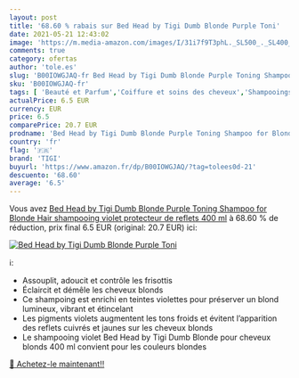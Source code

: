 ```yaml
---
layout: post
title: '68.60 % rabais sur Bed Head by Tigi Dumb Blonde Purple Toni'
date: 2021-05-21 12:43:02
image: 'https://m.media-amazon.com/images/I/31i7f9T3phL._SL500_._SL400_.jpg'
comments: true
category: ofertas
author: 'tole.es'
slug: 'B00IOWGJAQ-fr Bed Head by Tigi Dumb Blonde Purple Toning Shampoo for...'
sku: 'B00IOWGJAQ-fr'
tags: [ 'Beauté et Parfum','Coiffure et soins des cheveux','Shampooings','Soins des cheveux','tigi', ]
actualPrice: 6.5 EUR
currency: EUR
price: 6.5
comparePrice: 20.7 EUR
prodname: 'Bed Head by Tigi Dumb Blonde Purple Toning Shampoo for Blonde Hair  shampooing violet protecteur de reflets  400 ml'
country: 'fr'
flag: '🇫🇷'
brand: 'TIGI'
buyurl: 'https://www.amazon.fr/dp/B00IOWGJAQ/?tag=tolees0d-21'
descuento: '68.60'
average: '6.5'
---
```


Vous avez [Bed Head by Tigi Dumb Blonde Purple Toning Shampoo for Blonde Hair  shampooing violet protecteur de reflets  400 ml](https://www.amazon.fr/dp/B00IOWGJAQ/?tag=tolees0d-21)  à  68.60 % de réduction, prix final  6.5 EUR (original: 20.7 EUR) ici:

[![Bed Head by Tigi Dumb Blonde Purple Toni](https://m.media-amazon.com/images/I/31i7f9T3phL._SL500_._SL400_.jpg)](https://www.amazon.fr/dp/B00IOWGJAQ/?tag=tolees0d-21)

ℹ️:

- Assouplit, adoucit et contrôle les frisottis
- Éclaircit et démêle les cheveux blonds
- Ce shampoing est enrichi en teintes violettes pour préserver un blond lumineux, vibrant et étincelant
- Les pigments violets augmentent les tons froids et évitent l’apparition des reflets cuivrés et jaunes sur les cheveux blonds
- Le shampooing violet Bed Head by Tigi Dumb Blonde pour cheveux blonds 400 ml convient pour les couleurs blondes

[🛒 Achetez-le maintenant!!](https://www.amazon.fr/dp/B00IOWGJAQ/?tag=tolees0d-21)
